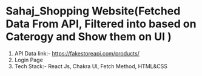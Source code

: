 # Sahaj_Shopping Website(Fetched Data From API, Filtered into based on Caterogy and Show them on UI )
1. API Data link:- https://fakestoreapi.com/products/  
2. Login Page
3. Tech Stack:- React Js, Chakra UI, Fetch Method, HTML&CSS
